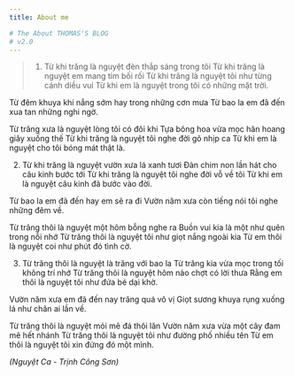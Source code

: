 ```yaml
---
title: About me

# The About THOMAS'S BLOG
# v2.0
---
```


> 1. Từ khi trăng là nguyệt đèn thắp sáng trong tôi
Từ khi trăng là nguyệt em mang tim bối rối
Từ khi trăng là nguyệt tôi như từng cánh diều vui
Từ khi em là nguyệt trong tôi có những mặt trời.

Từ đêm khuya khi nắng sớm hay trong những cơn mưa
Từ bao la em đã đến xua tan những nghi ngờ.

Từ trăng xưa là nguyệt lòng tôi có đôi khi
Tựa bông hoa vừa mọc hân hoang giây xuống thế
Từ khi trăng là nguyệt tôi nghe đời gõ nhịp ca
Từ khi em là nguyệt cho tôi bóng mát thật là.

2. Từ khi trăng là nguyệt vườn xưa lá xanh tươi
Đàn chim non lần hát cho câu kinh bước tới
Từ khi trăng là nguyệt tôi nghe đời vỗ về tôi
Từ khi em là nguyệt câu kinh đã bước vào đời.

Từ bao la em đã đến hay em sẽ ra đi
Vườn năm xưa còn tiếng nói tôi nghe những đêm về.

Từ trăng thôi là nguyệt một hôm bỗng nghe ra
Buồn vui kia là một như quên trong nỗi nhớ
Từ trăng thôi là nguyệt tôi như giọt nắng ngoài kia
Từ em thôi là nguyệt coi như phút đó tình cờ.

3. Từ trăng thôi là nguyệt là trăng với bao la
Từ trăng kia vừa mọc trong tối không trí nhớ
Từ trăng thôi là nguyệt hôm nào chợt có lời thưa
Rằng em thôi là nguyệt tôi như đứa bé dại khờ.

Vườn năm xưa em đã đến nay trăng quá vô vị
Giọt sương khuya rụng xuống lá như chân ai lần về.

Từ trăng thôi là nguyệt mỏi mê đá thôi lăn
Vườn năm xưa vừa một cây đam mê hết nhánh
Từ trăng thôi là nguyệt tôi như đường phố nhiều tên
Từ em thôi là nguyệt tôi xin đứng đó một mình.

*(Nguyệt Ca - Trịnh Công Sơn)*
